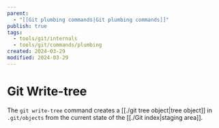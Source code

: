 ```yaml
---
parent:
  - "[[Git plumbing commands|Git plumbing commands]]"
publish: true
tags:
  - tools/git/internals
  - tools/git/commands/plumbing
created: 2024-03-29
modified: 2024-03-29
---
```

# Git Write-tree
The `git write-tree` command creates a [[./git tree object|tree object]] in `.git/objects` from the current state of the [[./Git index|staging area]].
